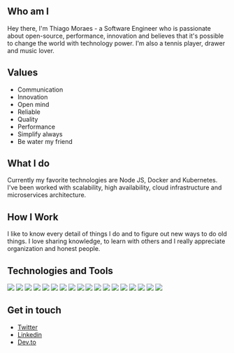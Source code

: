 ## Who am I

Hey there, I'm Thiago Moraes - a Software Engineer who is passionate about open-source, performance, innovation and believes that it's possible to change the world with technology power. I'm also a tennis player, drawer and music lover.

## Values

- Communication
- Innovation
- Open mind
- Reliable
- Quality
- Performance
- Simplify always
- Be water my friend

## What I do

Currently my favorite technologies are Node JS, Docker and Kubernetes. I've been worked with scalability, high availability, cloud infrastructure and microservices architecture.

## How I Work

I like to know every detail of things I do and to figure out new ways to do old things. I love sharing knowledge, to learn with others and I really appreciate organization and honest people.

## Technologies and Tools

![](https://img.shields.io/badge/OS-Linux-f39f37?logo=linux&logoColor=white&color=660066)
![](https://img.shields.io/badge/Code-NodeJS-f39f37?logo=Node.js&logoColor=white&color=660066)
![](https://img.shields.io/badge/Code-Javascript-f39f37?logo=Javascript&logoColor=white&color=660066)
![](https://img.shields.io/badge/Code-Typescript-f39f37?logo=Typescript&logoColor=white&color=660066)
![](https://img.shields.io/badge/Code-Bash-f39f37?logo=GNU%20Bash&logoColor=white&color=660066)
![](https://img.shields.io/badge/Code-.NET%20Core-f39f37?logo=.net&logoColor=white&color=660066)
![](https://img.shields.io/badge/Code-GoLang-f39f37?logo=Go%20Lang&logoColor=white&color=660066)
![](https://img.shields.io/badge/Tools-Kubernetes-f39f37?logo=Kubernetes&logoColor=white&color=660066)
![](https://img.shields.io/badge/Tools-Docker-f39f37?logo=docker&logoColor=white&color=660066)
![](https://img.shields.io/badge/Tools-RabbitMQ-f39f37?logo=RabbitMQ&logoColor=white&color=660066)
![](https://img.shields.io/badge/Tools-MongoDB-f39f37?logo=MongoDb&logoColor=white&color=660066)
![](https://img.shields.io/badge/Tools-MySQL-f39f37?logo=MySQL&logoColor=white&color=660066)
![](https://img.shields.io/badge/Tools-Redis-f39f37?logo=Redis&logoColor=white&color=660066)
![](https://img.shields.io/badge/Tools-VS%20Code-f39f37?logo=Visual%20Studio%20Code&logoColor=white&color=660066)
![](https://img.shields.io/badge/Tools-Nginx-f39f37?logo=Nginx&logoColor=white&color=660066)
![](https://img.shields.io/badge/Tools-Jenkins-f39f37?logo=Jenkins&logoColor=white&color=660066)
![](https://img.shields.io/badge/Cloud-AWS-f39f37?logo=Amazon&logoColor=white&color=660066)
![](https://img.shields.io/badge/Cloud-Google-f39f37?logo=Google%20Cloud&logoColor=white&color=660066)


## Get in touch

- [Twitter](https://twitter.com/thiagodmor)
- [Linkedin](https://www.linkedin.com/in/thiago-mr/)
- [Dev.to](https://dev.to/thiagomr)
